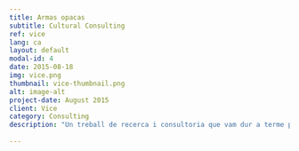```yaml
---
title: Armas opacas
subtitle: Cultural Consulting
ref: vice
lang: ca
layout: default
modal-id: 4
date: 2015-08-18
img: vice.png
thumbnail: vice-thumbnail.png
alt: image-alt
project-date: August 2015
client: Vice
category: Consulting
description: "Un treball de recerca i consultoria que vam dur a terme per a escriptors de Vice Espanya. L'article ''Armes opacas: dubtes sobre el destí de l'armament que Espanya ven a Saudi Arabia'' consistia en el tràfic d'armes a través de Turquia i els escriptors necessitaven navegar a través de la complicada estructura legal d'importació / exportació i les institucions de Turquia. No només vam dirigir els escriptors a la recerca de la informació necessària, sinó que van establir la seva comunicació amb els canals pertinents i van fer totes les traduccions necessàries per a les fonts necessàries per a l'article."
 
---
```


